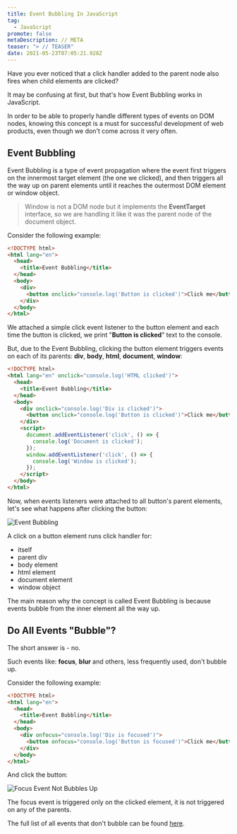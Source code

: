 ```yaml
---
title: Event Bubbling In JavaScript
tag:
  - JavaScript
promote: false
metaDescription: // META
teaser: "> // TEASER"
date: 2021-05-23T07:05:21.928Z
---
```

Have you ever noticed that a click handler added to the parent node also fires when child elements are clicked?

It may be confusing at first, but that's how Event Bubbling works in JavaScript.

In order to be able to properly handle different types of events on DOM nodes, knowing this concept is a must for successful development of web products, even though we don't come across it very often.

## Event Bubbling

Event Bubbling is a type of event propagation where the event first triggers on the innermost target element (the one we clicked), and then triggers all the way up on parent elements until it reaches the outermost DOM element or window object.

> Window is not a DOM node but it implements the **EventTarget** interface, so we are handling it like it was the parent node of the document object.

Consider the following example:

```html
<!DOCTYPE html>
<html lang="en">
  <head>
    <title>Event Bubbling</title>
  </head>
  <body>
    <div>
      <button onclick="console.log('Button is clicked')">Click me</button>
    </div>
  </body>
</html>
```

We attached a simple click event listener to the button element and each time the button is clicked, we print "**Button is clicked**" text to the console.

But, due to the Event Bubbling, clicking the button element triggers events on each of its parents: **div**, **body**, **html**, **document**, **window**:

```html
<!DOCTYPE html>
<html lang="en" onclick="console.log('HTML clicked')">
  <head>
    <title>Event Bubbling</title>
  </head>
  <body>
    <div onclick="console.log('Div is clicked')">
      <button onclick="console.log('Button is clicked')">Click me</button>
    </div>
    <script>
      document.addEventListener('click', () => {
        console.log('Document is clicked');
      });
      window.addEventListener('click', () => {
        console.log('Window is clicked');
      });
    </script>
  </body>
</html>
```

 Now, when events listeners were attached to all button's parent elements, let's see what happens after clicking the button:

![Event Bubbling](/img/event-bubbling.gif "Event Bubbling")

A click on a button element runs click handler for:

* itself
* parent div
* body element
* html element
* document element
* window object

The main reason why the concept is called Event Bubbling is because events bubble from the inner element all the way up.

## Do All Events "Bubble"?

The short answer is - no.

Such events like: **focus**, **blur** and others, less frequently used, don't bubble up.

Consider the following example:

```html
<!DOCTYPE html>
<html lang="en">
  <head>
    <title>Event Bubbling</title>
  </head>
  <body>
    <div onfocus="console.log('Div is focused')">
      <button onfocus="console.log('Button is focused')">Click me</button>
    </div>
  </body>
</html>
```

And click the button:

![Focus Event Not Bubbles Up](/img/focus-bubbling.gif "Focus Event Not Bubbles Up")

The focus event is triggered only on the clicked element, it is not triggered on any of the parents.

The full list of all events that don't bubble can be found [here](https://en.wikipedia.org/wiki/DOM_events#Events).